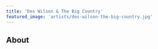 ```yaml
---
title: 'Des Wilson & The Big Country'
featured_image: 'artists/des-wilson-the-big-country.jpg'
---
```


## About


